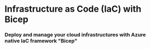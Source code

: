 # Infrastructure as Code (IaC) with Bicep
### Deploy and manage your cloud infrastructures with Azure native IaC framework "Bicep" 
